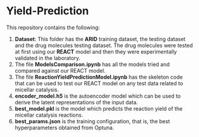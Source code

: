# Yield-Prediction
This repository contains the following:

1. **Dataset**: This folder has the **ARID** training dataset, the testing dataset and the drug molecules testing dataset. The drug molecules were tested at first using our **REACT** model and then they were experimentally validated in the laboratory.
2. The file **ModelsComparison.ipynb** has all the models tried and compared against our REACT model.
3. The file **ReactionYieldPredictionModel.ipynb** has the skeleton code that can be used to test our REACT model on any test data related to micellar catalysis.
4. **encoder_model.h5** is the autoencoder model which can be used to derive the latent representations of the input data.
5. **best_model.pkl** is the model which predicts the reaction yield of the micellar catalysis reactions.
6. **best_params.json** is the training configuration, that is, the best hyperparameters obtained from Optuna.
